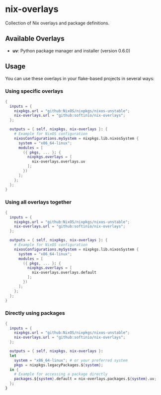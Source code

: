 # nix-overlays

Collection of Nix overlays and package definitions.

## Available Overlays

- **uv**: Python package manager and installer (version 0.6.0)

## Usage

You can use these overlays in your flake-based projects in several ways:

### Using specific overlays

```nix
{
  inputs = {
    nixpkgs.url = "github:NixOS/nixpkgs/nixos-unstable";
    nix-overlays.url = "github:softinio/nix-overlays";
  };

  outputs = { self, nixpkgs, nix-overlays }: {
    # Example for NixOS configuration
    nixosConfigurations.mySystem = nixpkgs.lib.nixosSystem {
      system = "x86_64-linux";
      modules = [
        ({ pkgs, ... }: {
          nixpkgs.overlays = [
            nix-overlays.overlays.uv
          ];
        })
      ];
    };
  };
}
```

### Using all overlays together

```nix
{
  inputs = {
    nixpkgs.url = "github:NixOS/nixpkgs/nixos-unstable";
    nix-overlays.url = "github:softinio/nix-overlays";
  };

  outputs = { self, nixpkgs, nix-overlays }: {
    # Example for NixOS configuration
    nixosConfigurations.mySystem = nixpkgs.lib.nixosSystem {
      system = "x86_64-linux";
      modules = [
        ({ pkgs, ... }: {
          nixpkgs.overlays = [
            nix-overlays.overlays.default
          ];
        })
      ];
    };
  };
}
```

### Directly using packages

```nix
{
  inputs = {
    nixpkgs.url = "github:NixOS/nixpkgs/nixos-unstable";
    nix-overlays.url = "github:softinio/nix-overlays";
  };

  outputs = { self, nixpkgs, nix-overlays }:
  let
    system = "x86_64-linux"; # or your preferred system
    pkgs = nixpkgs.legacyPackages.${system};
  in {
    # Example for accessing a package directly
    packages.${system}.default = nix-overlays.packages.${system}.uv;
  };
}
```
